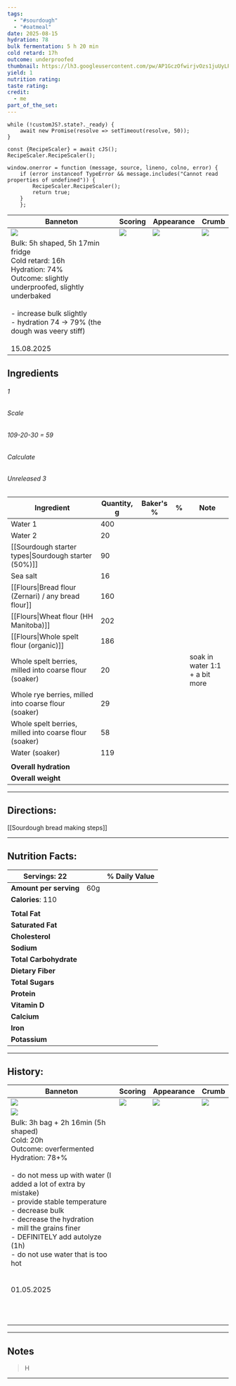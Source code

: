 ```yaml
---
tags:
  - "#sourdough"
  - "#oatmeal"
date: 2025-08-15
hydration: 78
bulk fermentation: 5 h 20 min
cold retard: 17h
outcome: underproofed
thumbnail: https://lh3.googleusercontent.com/pw/AP1GczOfwirjvOzs1juUyLPk7xwCYAUqlpSgrPk448JnnAa5g9wZ1NYfIlrzLuAyfKLlpXsrPbjD4435XwppHWWmJ5Kcnr9sCcYoayhAcUmBJk1X0vGJ4vnOgJ8X0PrtEiTBCbB8v19rtp-acZLmdG_WvrK4=w929-h1239-s-no-gm?authuser=0
yield: 1
nutrition rating: 
taste rating: 
credit:
  - me
part_of_the_set:
---
```

```dataviewjs
while (!customJS?.state?._ready) { 
	await new Promise(resolve => setTimeout(resolve, 50)); 
} 

const {RecipeScaler} = await cJS();
RecipeScaler.RecipeScaler();

window.onerror = function (message, source, lineno, colno, error) {
	if (error instanceof TypeError && message.includes("Cannot read properties of undefined")) {
		RecipeScaler.RecipeScaler();
		return true;
	}
    };
```

| Banneton                                                                                                                                                                                                                             | Scoring                                                                                                                                                                                                                              | Appearance                                                                                                                                                                                                                           | Crumb                                                                                                                                                                                                                                |
| ------------------------------------------------------------------------------------------------------------------------------------------------------------------------------------------------------------------------------------ | ------------------------------------------------------------------------------------------------------------------------------------------------------------------------------------------------------------------------------------ | ------------------------------------------------------------------------------------------------------------------------------------------------------------------------------------------------------------------------------------ | ------------------------------------------------------------------------------------------------------------------------------------------------------------------------------------------------------------------------------------ |
| ![](https://lh3.googleusercontent.com/pw/AP1GczP2wAzUYranaZwTsHef_bKYUFUe8ZBNM0ELK5zQNr17TWThi6ONpmGrVzj_bUsjbWN1BEfbr-Rpqhba0I6JAzw6Lc1po9gqxMznyO7KfXPF5a2jXFUGwQUnJJEo-Pe9cyKSkGyBlYwLtVQdbZL8GoRp=w1280-h960-s-no-gm?authuser=0) | ![](https://lh3.googleusercontent.com/pw/AP1GczMeFsgK9o0hl-c1HTBgqnVmkKbrELuHFwI6xFEg3MQlI1TmQX3_mA7Er_EuXXEThBtCUXOWb4y0BFRp8_mcZMyw0kJvaTsTN144fs0-ntsA4s8TyYGlgpw7C5IiqvHY1gcRWmue_yQC-pBtr6s3g_e4=w960-h1212-s-no-gm?authuser=0) | ![](https://lh3.googleusercontent.com/pw/AP1GczOfwirjvOzs1juUyLPk7xwCYAUqlpSgrPk448JnnAa5g9wZ1NYfIlrzLuAyfKLlpXsrPbjD4435XwppHWWmJ5Kcnr9sCcYoayhAcUmBJk1X0vGJ4vnOgJ8X0PrtEiTBCbB8v19rtp-acZLmdG_WvrK4=w929-h1239-s-no-gm?authuser=0) | ![](https://lh3.googleusercontent.com/pw/AP1GczPn_ZPKSQSS3QTIF0y8-hfMP9_vHclKSl129x-bTi7MSuucw1KLXbOFKXKtKUZvpseNtTSTz0GCXfr-G3mSS1UHp3aEFf4m-moNQ3xL46hJaWugjtuQmHm63UI0ApuKdLQp8TnTEeuhAK0kXERZlsjd=w929-h1239-s-no-gm?authuser=0) |
| Bulk: 5h shaped, 5h 17min fridge<br>Cold retard: 16h<br>Hydration: 74%<br>Outcome: slightly underproofed, slightly underbaked<br><br>- increase bulk slightly<br>- hydration 74 -> 79% (the dough was veery stiff)<br><br>15.08.2025 |                                                                                                                                                                                                                                      |                                                                                                                                                                                                                                      |                                                                                                                                                                                                                                      |



## Ingredients

###### 1
###### Scale
###### 109-20-30 = 59
###### Calculate
###### Unreleased 3

| Ingredient                                             | Quantity, g | Baker's % | %   | Note                           |
| ------------------------------------------------------ | ----------- | --------- | --- | ------------------------------ |
| Water 1                                                | 400         |           |     |                                |
| Water 2                                                | 20          |           |     |                                |
| [[Sourdough starter types\|Sourdough starter (50%)]]   | 90          |           |     |                                |
| Sea salt                                               | 16          |           |     |                                |
| [[Flours\|Bread flour (Zernari) / any bread flour]]    | 160         |           |     |                                |
| [[Flours\|Wheat flour (HH Manitoba)]]                  | 202         |           |     |                                |
| [[Flours\|Whole spelt flour (organic)]]                | 186         |           |     |                                |
| Whole spelt berries, milled into coarse flour (soaker) | 20          |           |     | soak in water 1:1 + a bit more |
| Whole rye berries, milled into coarse flour (soaker)   | 29          |           |     |                                |
| Whole spelt berries, milled into coarse flour (soaker) | 58          |           |     |                                |
| Water (soaker)                                         | 119         |           |     |                                |
|                                                        |             |           |     |                                |
| **Overall hydration**                                  |             |           |     |                                |
| **Overall weight**                                     |             |           |     |                                |





---
## Directions:

[[Sourdough bread making steps]]

---
## Nutrition Facts:

| **Servings:** 22       |       | % Daily Value |
| ---------------------- | ----- | ------------- |
| **Amount per serving** | 60g   |               |
| **Calories**: 110      |       |               |
|                        |       |               |
| **Total Fat**          |       |               |
| **Saturated Fat**      |       |               |
| **Cholesterol**        |       |               |
| **Sodium**             |       |               |
| **Total Carbohydrate** |       |               |
| **Dietary Fiber**      |       |               |
| **Total Sugars**       |       |               |
| **Protein**            |       |               |
| **Vitamin D**          |       |               |
| **Calcium**            |       |               |
| **Iron**               |       |               |
| **Potassium**          |       |               |

---
## History:

| Banneton                                                                                                                                                                                                                                                                                                                                                                     | Scoring                                                                                                                                                                                                                             | Appearance                                                                                                                                                                                                                           | Crumb                                                                                                                                                                                                                                |
| ---------------------------------------------------------------------------------------------------------------------------------------------------------------------------------------------------------------------------------------------------------------------------------------------------------------------------------------------------------------------------- | ----------------------------------------------------------------------------------------------------------------------------------------------------------------------------------------------------------------------------------- | ------------------------------------------------------------------------------------------------------------------------------------------------------------------------------------------------------------------------------------ | ------------------------------------------------------------------------------------------------------------------------------------------------------------------------------------------------------------------------------------ |
| ![](https://lh3.googleusercontent.com/pw/AP1GczPXSoDlLFkTzzkg-pZMfMespTeRYZvK51P3E2WSykcHrN7LU1tJmzVTk3eOAuVwT8HZQ-Rk3fjbIAB08eWzUshQF7WVcfv9YBPkSU34qBQKtAc-VrXnJ-wfgv-2zbvWdFKol7r3PreQAqpBg0cc4PF6=w1204-h903-s-no-gm?authuser=0)                                                                                                                                         | ![](https://lh3.googleusercontent.com/pw/AP1GczNmysuNLd6T4IQIGe7qDrTidPYHjKH2zoq-hEAnOdeLiPJpmSu3WDpisJj7ndhbNfNsPVrxMrkUYNOtdDi_KZjr0Q35h1PyDNP7SeqLWQL-9BxcLJupsvW3TX96bs4qf1F8qHLtd9WPbwuKw4PnfeK2=w677-h903-s-no-gm?authuser=0) | ![](https://lh3.googleusercontent.com/pw/AP1GczP19CWOLNBvjPp4b0nmZSN5wRJ693DxpXZkg8b1FtPTJeXqj1KV1d9Hzxoa_7GS2XG7a4OWlpGB8cRv5nmFvH1LySEteV5bWiovKrB0918yj9SSQhQ0ske4BytNc2cPUMXYx4EKUcyfj3cTo4ouMNfx=w1204-h903-s-no-gm?authuser=0) | ![](https://lh3.googleusercontent.com/pw/AP1GczNeIb978NlgHADEcv4bbtBUx12owzbChIaH7WWtRQSt20AhqK-bdAorq9TWs2inXRktONpcg3iisPsv6tZf0q6RQC7Xxev0XxI8DiyQddW_iJj498C1WDBrMnb0bPVFf2vgNGxNv9M8y4E7sHfDlTYm=w1204-h903-s-no-gm?authuser=0) |
| ![](https://lh3.googleusercontent.com/pw/AP1GczM7U2bEQ048BnSfZx5_7Up5TTXpKYfHvXU_rXGVSo2-wZWljIlmr0ceDAUAhEQQbY8RVygz13GOr5sfhfM7aM0nrPjcq0dPUsrtHU_cN1W6RVuhyiu_-Q5DicdYOxlvf20AAjGJlEHFExI3Vqwf6gnU=w1204-h903-s-no-gm?authuser=0)                                                                                                                                         |                                                                                                                                                                                                                                     |                                                                                                                                                                                                                                      |                                                                                                                                                                                                                                      |
| Bulk: 3h bag + 2h 16min (5h shaped)<br>Cold: 20h<br>Outcome: overfermented<br>Hydration: 78+%<br><br>- do not mess up with water (I added a lot of extra by mistake)<br>- provide stable temperature<br>- decrease bulk<br>- decrease the hydration<br>- mill the grains finer<br>- DEFINITELY add autolyze (1h)<br>- do not use water that is too hot<br><br><br>01.05.2025 |                                                                                                                                                                                                                                     |                                                                                                                                                                                                                                      |                                                                                                                                                                                                                                      |
|                                                                                                                                                                                                                                                                                                                                                                              |                                                                                                                                                                                                                                     |                                                                                                                                                                                                                                      |                                                                                                                                                                                                                                      |
|                                                                                                                                                                                                                                                                                                                                                                              |                                                                                                                                                                                                                                     |                                                                                                                                                                                                                                      |                                                                                                                                                                                                                                      |
|                                                                                                                                                                                                                                                                                                                                                                              |                                                                                                                                                                                                                                     |                                                                                                                                                                                                                                      |                                                                                                                                                                                                                                      |
|                                                                                                                                                                                                                                                                                                                                                                              |                                                                                                                                                                                                                                     |                                                                                                                                                                                                                                      |                                                                                                                                                                                                                                      |
|                                                                                                                                                                                                                                                                                                                                                                              |                                                                                                                                                                                                                                     |                                                                                                                                                                                                                                      |                                                                                                                                                                                                                                      |
|                                                                                                                                                                                                                                                                                                                                                                              |                                                                                                                                                                                                                                     |                                                                                                                                                                                                                                      |                                                                                                                                                                                                                                      |
|                                                                                                                                                                                                                                                                                                                                                                              |                                                                                                                                                                                                                                     |                                                                                                                                                                                                                                      |                                                                                                                                                                                                                                      |
|                                                                                                                                                                                                                                                                                                                                                                              |                                                                                                                                                                                                                                     |                                                                                                                                                                                                                                      |                                                                                                                                                                                                                                      |
|                                                                                                                                                                                                                                                                                                                                                                              |                                                                                                                                                                                                                                     |                                                                                                                                                                                                                                      |                                                                                                                                                                                                                                      |
|                                                                                                                                                                                                                                                                                                                                                                              |                                                                                                                                                                                                                                     |                                                                                                                                                                                                                                      |                                                                                                                                                                                                                                      |
|                                                                                                                                                                                                                                                                                                                                                                              |                                                                                                                                                                                                                                     |                                                                                                                                                                                                                                      |                                                                                                                                                                                                                                      |

---
## Notes

> H

---



